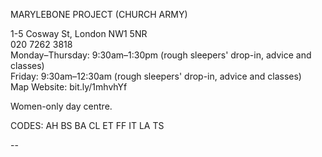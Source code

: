 MARYLEBONE PROJECT (CHURCH ARMY)

1-5 Cosway St, London NW1 5NR  
020 7262 3818  
Monday–Thursday: 9:30am–1:30pm (rough sleepers' drop-in, advice and classes)  
Friday: 9:30am–12:30am (rough sleepers' drop-in, advice and classes)  
Map   Website: bit.ly/1mhvhYf  

Women-only day centre.

CODES: AH BS BA CL ET FF IT LA TS

--
